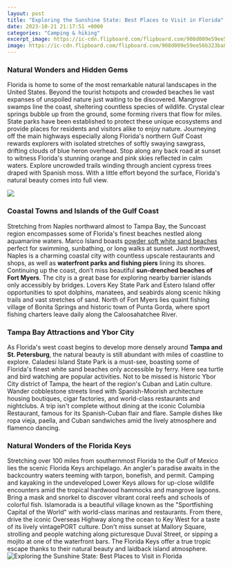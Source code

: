 ```yaml
---
layout: post
title: "Exploring the Sunshine State: Best Places to Visit in Florida"
date: 2023-10-21 21:17:51 +0000
categories: "Camping & hiking"
excerpt_image: https://ic-cdn.flipboard.com/flipboard.com/908d009e59ee56b323ba82164a4c2cfe97ff238d/_large.jpeg
image: https://ic-cdn.flipboard.com/flipboard.com/908d009e59ee56b323ba82164a4c2cfe97ff238d/_large.jpeg
---
```


### Natural Wonders and Hidden Gems
Florida is home to some of the most remarkable natural landscapes in the United States. Beyond the tourist hotspots and crowded beaches lie vast expanses of unspoiled nature just waiting to be discovered. Mangrove swamps line the coast, sheltering countless species of wildlife. Crystal clear springs bubble up from the ground, some forming rivers that flow for miles. State parks have been established to protect these unique ecosystems and provide places for residents and visitors alike to enjoy nature. 
Journeying off the main highways especially along Florida's northern Gulf Coast rewards explorers with isolated stretches of softly swaying sawgrass, drifting clouds of blue heron overhead. Stop along any back road at sunset to witness Florida's stunning orange and pink skies reflected in calm waters. Explore uncrowded trails winding through ancient cypress trees draped with Spanish moss. With a little effort beyond the surface, Florida's natural beauty comes into full view.

![](https://www.stayful.com/wp-content/uploads/2018/08/Image_1.jpeg)
### Coastal Towns and Islands of the Gulf Coast 
Stretching from Naples northward almost to Tampa Bay, the Suncoast region encompasses some of Florida's finest beaches nestled along aquamarine waters. Marco Island boasts [powder soft white sand beaches](https://channel15.github.io/2023-12-28-how-to-significantly-extend-the-lifespan-of-your-smartphone-battery/) perfect for swimming, sunbathing, or long walks at sunset. Just northwest, Naples is a charming coastal city with countless upscale restaurants and shops, as well as **waterfront parks and fishing piers** lining its shores. 
Continuing up the coast, don’t miss beautiful **sun-drenched beaches of Fort Myers**. The city is a great base for exploring nearby barrier islands only accessibly by bridges. Lovers Key State Park and Estero Island offer opportunities to spot dolphins, manatees, and seabirds along scenic hiking trails and vast stretches of sand. North of Fort Myers lies quaint fishing village of Bonita Springs and historic town of Punta Gorda, where sport fishing charters leave daily along the Caloosahatchee River.
### Tampa Bay Attractions and Ybor City 
As Florida's west coast begins to develop more densely around **Tampa and St. Petersburg**, the natural beauty is still abundant with miles of coastline to explore. Caladesi Island State Park is a must-see, boasting some of Florida's finest white sand beaches only accessible by ferry. Here sea turtle and bird watching are popular activities. 
Not to be missed is historic Ybor City district of Tampa, the heart of the region's Cuban and Latin culture. Wander cobblestone streets lined with Spanish-Moorish architecture housing boutiques, cigar factories, and world-class restaurants and nightclubs. A trip isn't complete without dining at the iconic Columbia Restaurant, famous for its Spanish-Cuban flair and flare. Sample dishes like ropa vieja, paella, and Cuban sandwiches amid the lively atmosphere and flamenco dancing. 
### Natural Wonders of the Florida Keys
Stretching over 100 miles from southernmost Florida to the Gulf of Mexico lies the scenic Florida Keys archipelago. An angler's paradise awaits in the backcountry waters teeming with tarpon, bonefish, and permit. Camping and kayaking in the undeveloped Lower Keys allows for up-close wildlife encounters amid the tropical hardwood hammocks and mangrove lagoons. Bring a mask and snorkel to discover vibrant coral reefs and schools of colorful fish.
Islamorada is a beautiful village known as the "Sportfishing Capital of the World" with world-class marinas and restaurants. From there, drive the iconic Overseas Highway along the ocean to Key West for a taste of its lively vintagePORT culture. Don't miss sunset at Mallory Square, strolling and people watching along picturesque Duval Street, or sipping a mojito at one of the waterfront bars. The Florida Keys offer a true tropic escape thanks to their natural beauty and laidback island atmosphere.
![Exploring the Sunshine State: Best Places to Visit in Florida](https://ic-cdn.flipboard.com/flipboard.com/908d009e59ee56b323ba82164a4c2cfe97ff238d/_large.jpeg)